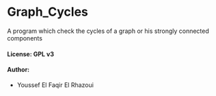 # Graph_Cycles
A program which check the cycles of a graph or his strongly connected components

#### License: GPL v3
#### Author:
- Youssef El Faqir El Rhazoui
